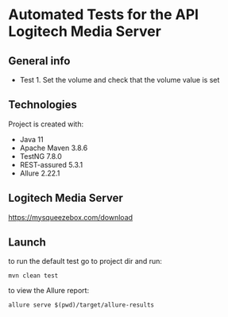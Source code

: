 # Automated Tests for the API Logitech Media Server

## General info
* Test 1. Set the volume and check that the volume value is set

## Technologies
Project is created with:
* Java 11
* Apache Maven 3.8.6 
* TestNG 7.8.0
* REST-assured 5.3.1
* Allure 2.22.1  

## Logitech Media Server

https://mysqueezebox.com/download
  
## Launch
to run the default test go to project dir and run:
```
mvn clean test
```

to view the Allure report:
```
allure serve $(pwd)/target/allure-results
```

